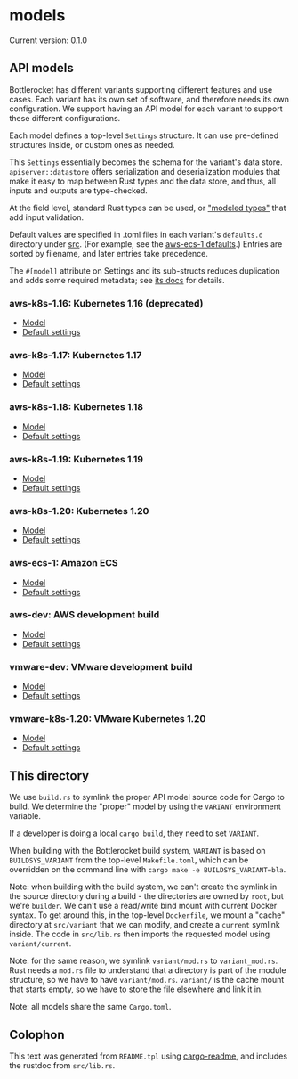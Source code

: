 # models

Current version: 0.1.0

## API models

Bottlerocket has different variants supporting different features and use cases.
Each variant has its own set of software, and therefore needs its own configuration.
We support having an API model for each variant to support these different configurations.

Each model defines a top-level `Settings` structure.
It can use pre-defined structures inside, or custom ones as needed.

This `Settings` essentially becomes the schema for the variant's data store.
`apiserver::datastore` offers serialization and deserialization modules that make it easy to map between Rust types and the data store, and thus, all inputs and outputs are type-checked.

At the field level, standard Rust types can be used, or ["modeled types"](src/modeled_types) that add input validation.

Default values are specified in .toml files in each variant's `defaults.d` directory under [src](src).
(For example, see the [aws-ecs-1 defaults](src/aws-ecs-1/defaults.d/).)
Entries are sorted by filename, and later entries take precedence.

The `#[model]` attribute on Settings and its sub-structs reduces duplication and adds some required metadata; see [its docs](model-derive/) for details.

### aws-k8s-1.16: Kubernetes 1.16 (deprecated)

* [Model](src/aws-k8s-1.19/mod.rs)
* [Default settings](src/aws-k8s-1.19/defaults.d/)

### aws-k8s-1.17: Kubernetes 1.17

* [Model](src/aws-k8s-1.19/mod.rs)
* [Default settings](src/aws-k8s-1.19/defaults.d/)

### aws-k8s-1.18: Kubernetes 1.18

* [Model](src/aws-k8s-1.19/mod.rs)
* [Default settings](src/aws-k8s-1.19/defaults.d/)

### aws-k8s-1.19: Kubernetes 1.19

* [Model](src/aws-k8s-1.19/mod.rs)
* [Default settings](src/aws-k8s-1.19/defaults.d/)

### aws-k8s-1.20: Kubernetes 1.20

* [Model](src/aws-k8s-1.19/mod.rs)
* [Default settings](src/aws-k8s-1.20/defaults.d/)

### aws-ecs-1: Amazon ECS

* [Model](src/aws-ecs-1/mod.rs)
* [Default settings](src/aws-ecs-1/defaults.d/)

### aws-dev: AWS development build

* [Model](src/aws-dev/mod.rs)
* [Default settings](src/aws-dev/defaults.d/)

### vmware-dev: VMware development build

* [Model](src/vmware-dev/mod.rs)
* [Default settings](src/vmware-dev/defaults.d/)

### vmware-k8s-1.20: VMware Kubernetes 1.20

* [Model](src/vmware-k8s-1.20/mod.rs)
* [Default settings](src/vmware-k8s-1.20/defaults.d/)

## This directory

We use `build.rs` to symlink the proper API model source code for Cargo to build.
We determine the "proper" model by using the `VARIANT` environment variable.

If a developer is doing a local `cargo build`, they need to set `VARIANT`.

When building with the Bottlerocket build system, `VARIANT` is based on `BUILDSYS_VARIANT` from the top-level `Makefile.toml`, which can be overridden on the command line with `cargo make -e BUILDSYS_VARIANT=bla`.

Note: when building with the build system, we can't create the symlink in the source directory during a build - the directories are owned by `root`, but we're `builder`.
We can't use a read/write bind mount with current Docker syntax.
To get around this, in the top-level `Dockerfile`, we mount a "cache" directory at `src/variant` that we can modify, and create a `current` symlink inside.
The code in `src/lib.rs` then imports the requested model using `variant/current`.

Note: for the same reason, we symlink `variant/mod.rs` to `variant_mod.rs`.
Rust needs a `mod.rs` file to understand that a directory is part of the module structure, so we have to have `variant/mod.rs`.
`variant/` is the cache mount that starts empty, so we have to store the file elsewhere and link it in.

Note: all models share the same `Cargo.toml`.

## Colophon

This text was generated from `README.tpl` using [cargo-readme](https://crates.io/crates/cargo-readme), and includes the rustdoc from `src/lib.rs`.